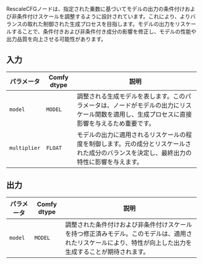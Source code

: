 
RescaleCFGノードは、指定された乗数に基づいてモデルの出力の条件付けおよび非条件付けスケールを調整するように設計されています。これにより、よりバランスの取れた制御された生成プロセスを目指します。モデルの出力をリスケールすることで、条件付きおよび非条件付き成分の影響を修正し、モデルの性能や出力品質を向上させる可能性があります。

## 入力

| パラメータ | Comfy dtype | 説明 |
|-----------|-------------|-------------|
| `model`   | `MODEL`     | 調整される生成モデルを表します。このパラメータは、ノードがモデルの出力にリスケール関数を適用し、生成プロセスに直接影響を与えるため重要です。 |
| `multiplier` | `FLOAT` | モデルの出力に適用されるリスケールの程度を制御します。元の成分とリスケールされた成分のバランスを決定し、最終出力の特性に影響を与えます。 |

## 出力

| パラメータ | Comfy dtype | 説明 |
|-----------|-------------|-------------|
| `model`   | `MODEL`     | 調整された条件付けおよび非条件付けスケールを持つ修正済みモデル。このモデルは、適用されたリスケールにより、特性が向上した出力を生成することが期待されます。 |
